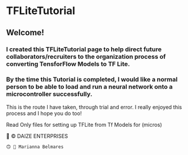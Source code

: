 # TFLiteTutorial

## **Welcome!**

### I created this TFLiteTutorial page to help direct future collaborators/recruiters to the organization process of converting TensforFlow Models to TF Lite. 
### By the time this Tutorial is completed, I would like a normal person to be able to load and run a neural network onto a microcontroller successfully.

This is the route I have taken, through trial and error. I really enjoyed this process and I hope you do too! 

Read Only files for setting up TFLite from Tf Models for (micros) 

🌼 ©️ DAIZE ENTERPRISES 


	
	🙃 🐼 Marianna Belmares 
